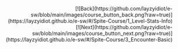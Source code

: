 

<div style="text-align: right;">
[![Back](https://github.com/layzyidiot/e-sw/blob/main/images/course_button_back.png?raw=true)](https://layzyidiot.github.io/e-sw/#/Spite-Course/1_Level-Stats-Info)
<div>

<div style="text-align: right;">
[![Next](https://github.com/layzyidiot/e-sw/blob/main/images/course_button_next.png?raw=true)](https://layzyidiot.github.io/e-sw/#/Spite-Course/3_Encounter-Basic)
<div>
